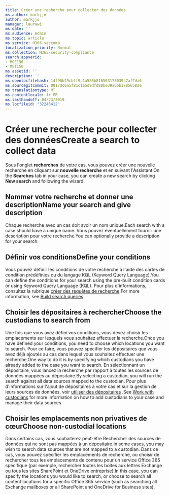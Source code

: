 ```yaml
---
title: Créer une recherche pour collecter des données
ms.author: markjjo
author: markjjo
manager: laurawi
ms.date: ''
ms.audience: Admin
ms.topic: article
ms.service: O365-seccomp
localization_priority: Normal
ms.collection: M365-security-compliance
search.appverid:
- MOE150
- MET150
ms.assetid: ''
description: ''
ms.openlocfilehash: 14f90b29cbff9c1a588b816563178039c7af7da6
ms.sourcegitcommit: 0017dc6a5f81c165d9dfd88be39a6bb17856582e
ms.translationtype: MT
ms.contentlocale: fr-FR
ms.lasthandoff: 04/23/2019
ms.locfileid: "32243412"
---
```

# <a name="create-a-search-to-collect-data"></a><span data-ttu-id="ab0b0-102">Créer une recherche pour collecter des données</span><span class="sxs-lookup"><span data-stu-id="ab0b0-102">Create a search to collect data</span></span>

<span data-ttu-id="ab0b0-103">Sous l'onglet **recherches** de votre cas, vous pouvez créer une nouvelle recherche en cliquant sur **nouvelle recherche** et en suivant l'Assistant.</span><span class="sxs-lookup"><span data-stu-id="ab0b0-103">On the **Searches** tab in your case, you can create a new search by clicking **New search** and following the wizard.</span></span>

## <a name="name-your-search-and-give-description"></a><span data-ttu-id="ab0b0-104">Nommer votre recherche et donner une description</span><span class="sxs-lookup"><span data-stu-id="ab0b0-104">Name your search and give description</span></span>

<span data-ttu-id="ab0b0-105">Chaque recherche avec un cas doit avoir un nom unique.</span><span class="sxs-lookup"><span data-stu-id="ab0b0-105">Each search with a case should have a unique name.</span></span> <span data-ttu-id="ab0b0-106">Vous pouvez éventuellement fournir une description pour votre recherche.</span><span class="sxs-lookup"><span data-stu-id="ab0b0-106">You can optionally provide a description for your search.</span></span> 

## <a name="define-your-conditions"></a><span data-ttu-id="ab0b0-107">Définir vos conditions</span><span class="sxs-lookup"><span data-stu-id="ab0b0-107">Define your conditions</span></span>

<span data-ttu-id="ab0b0-108">Vous pouvez définir les conditions de votre recherche à l'aide des cartes de condition prédéfinies ou du langage KQL (Keyword Query Language).</span><span class="sxs-lookup"><span data-stu-id="ab0b0-108">You can define the conditions for your search using the pre-built condition cards or using Keyword Query Language (KQL).</span></span> <span data-ttu-id="ab0b0-109">Pour plus d'informations, consultez la rubrique [créer des requêtes de recherche](building-search-queries.md).</span><span class="sxs-lookup"><span data-stu-id="ab0b0-109">For more information, see [Build search queries](building-search-queries.md).</span></span>

## <a name="choose-the-custodians-to-search-from"></a><span data-ttu-id="ab0b0-110">Choisir les dépositaires à rechercher</span><span class="sxs-lookup"><span data-stu-id="ab0b0-110">Choose the custodians to search from</span></span>

<span data-ttu-id="ab0b0-111">Une fois que vous avez défini vos conditions, vous devez choisir les emplacements sur lesquels vous souhaitez effectuer la recherche.</span><span class="sxs-lookup"><span data-stu-id="ab0b0-111">Once you have defined your conditions, you need to choose which locations you want to search.</span></span> <span data-ttu-id="ab0b0-112">Pour ce faire, vous pouvez spécifier les dépositaires que vous avez déjà ajoutés au cas dans lequel vous souhaitez effectuer une recherche.</span><span class="sxs-lookup"><span data-stu-id="ab0b0-112">One way to do it is by specifying which custodians you have already added to the case you want to search.</span></span> <span data-ttu-id="ab0b0-113">En sélectionnant un dépositaire, vous lancez la recherche par rapport à toutes les sources de données mappées au dépositaire.</span><span class="sxs-lookup"><span data-stu-id="ab0b0-113">By selecting a custodian, you will run the search against all data sources mapped to the custodian.</span></span> <span data-ttu-id="ab0b0-114">Pour plus d'informations sur l'ajout de dépositaires à votre cas et sur la gestion de leurs sources de données, voir [utiliser des dépositaires](managing-custodians.md) .</span><span class="sxs-lookup"><span data-stu-id="ab0b0-114">See [Work with custodians](managing-custodians.md) for more information on how to add custodians to your case and manage their data sources.</span></span>

## <a name="choose-non-custodial-locations"></a><span data-ttu-id="ab0b0-115">Choisir les emplacements non privatives de cœur</span><span class="sxs-lookup"><span data-stu-id="ab0b0-115">Choose non-custodial locations</span></span>

<span data-ttu-id="ab0b0-116">Dans certains cas, vous souhaiterez peut-être Rechercher des sources de données qui ne sont pas mappées à un dépositaire.</span><span class="sxs-lookup"><span data-stu-id="ab0b0-116">In some cases, you may wish to search data sources that are not mapped to a custodian.</span></span> <span data-ttu-id="ab0b0-117">Dans ce cas, vous pouvez spécifier les emplacements de recherche, ou choisir de rechercher tous les emplacements de contenu pour un service Office 365 spécifique (par exemple, rechercher toutes les boîtes aux lettres Exchange ou tous les sites SharePoint et OneDrive entreprise).</span><span class="sxs-lookup"><span data-stu-id="ab0b0-117">In this case, you can specify the locations you would like to search, or choose to search all content locations for a specific Office 365 service (such as searching all Exchange mailboxes or all SharePoint and OneDrive for Business sites).</span></span>